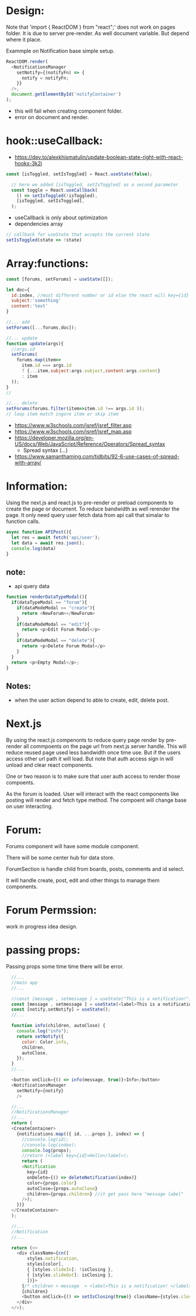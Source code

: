 

# Design:
 Note that 'import { ReactDOM } from "react";' does not work on pages folder. It is due to server pre-render. As well document variable. But depend where it place.

 Exammple on Notification base simple setup.

```js
ReactDOM.render(
  <NotificationsManager
    setNotify={(notifyFn) => {
      notify = notifyFn;
    }}
  />,
  document.getElementById('notifyContainer')
);
```
- this will fail when creating component folder.
- error on document and render.


# hook::useCallback:
- https://dev.to/alexkhismatulin/update-boolean-state-right-with-react-hooks-3k2i

```js
const [isToggled, setIsToggled] = React.useState(false);

  // here we added [isToggled, setIsToggled] as a second parameter
  const toggle = React.useCallback(
    () => setIsToggled(!isToggled),
    [isToggled, setIsToggled],
  );
```
- useCallback is only about optimization
- dependencies array

```js
// callback for useState that accepts the current state
setIsToggled(state => !state)
```

# Array:functions:

```js
const [forums, setForums] = useState([]);

let doc={
  id:index, //must different number or id else the react will key={id} will complain.
  subject:'something'
  content:'text'
}

//... add
setForums([...forums,doc]);

//... update
function update(args){
  //args.id
  setForums(
    forums.map(item=>
      item.id === args.id
      ? {...item,subject:args.subject,content:args.content}
      : item
  ));
}
//

//... delete
setForums(forums.filter(item=>item.id !== args.id ));
// loop item match ingore item or skip item
```
- https://www.w3schools.com/jsref/jsref_filter.asp
- https://www.w3schools.com/jsref/jsref_map.asp
- https://developer.mozilla.org/en-US/docs/Web/JavaScript/Reference/Operators/Spread_syntax
  - Spread syntax (...)
- https://www.samanthaming.com/tidbits/92-6-use-cases-of-spread-with-array/

# Information:
  Using the next.js and react.js to pre-render or preload components to create the page or document. To reduce bandwidth as well rerender the page. It only need query user fetch data from api call that simalar to function calls.


```js
async function APIPost(){
  let res = await fetch('api/user');
  let data = await res.json();
  console.log(data)
}
```
## note:
- api query data

```js
function renderDataTypeModal(){
  if(dataTypeModal == "forum"){
    if(dataModeModal == "create"){
      return <NewForum></NewForum>
    }
    if(dataModeModal == "edit"){
      return <p>Edit Forum Modal</p>
    }
    if(dataModeModal == "delete"){
      return <p>Delete Forum Modal</p>
    }
  }
  return <p>Empty Modal</p>;
}
```
## Notes:
- when the user action depend to able to create, edit, delete post.


# Next.js
  By using the react.js compenonts to reduce query page render by pre-render all commpoents on the page url from next.js server handle. This will reduce reused page used less bandwidth once time use. But if the users access other url path it will load. But note that auth access sign in will unload and clear react components.

  One or two reason is to make sure that user auth access to render those compoents.
  
  As the forum is loaded. User will interact with the react components like posting will render and fetch type method. The compoent will change base on user interacting.


# Forum:
  Forums component will have some module component.

  There will be some center hub for data store.

  ForumSection is handle child from boards, posts, comments and id select.

  It will handle create, post, edit and other things to manage them components.

# Forum Permssion:
  work in progress idea design.  

# passing props:
  Passing props some time time there will be error.



```js
  //...
  //main app
  //...

  //const [message , setmessage ] = useState("This is a notification!");// this will error // it not react component
  const [message , setmessage ] = useState(<label>This is a notification!</label>);//this will work
  const [notify,setNotify] = useState();
  //...

  function info(children, autoClose) {
    console.log("info");
    return setNotify({
      color: Color.info,
      children,
      autoClose,
    });
  }
  //...

  <button onClick={() => info(message, true)}>Info</button>
  <NotificationsManager
    setNotify={notify}
    />

  //...
  //NotificationsManager
  //...
  return (
  <CreateContainer>
    {notifications.map(({ id, ...props }, index) => {
      //console.log(id);
      //console.log(index);
      console.log(props);
      //return (<label key={id}>Hello</label>);
      return (
      <Notification
        key={id}
        onDelete={() => deleteNotification(index)}
        color={props.color}
        autoClose={props.autoClose}
        children={props.children} //it get pass here "message label"
      />);
    })}
  </CreateContainer>
  );

  //...
  //Notification
  //...

  return (<>
    <div className={cn([
        styles.notification,
        styles[color],
        { [styles.slideIn]: !isClosing },
        { [styles.slideOut]: isClosing },
        ])}>
      {/* children > message  > <label>This is a notification! </label> */}
      {children} 
      <button onClick={() => setIsClosing(true)} className={styles.closeButton}> x </button>
    </div>
  </>);

```


